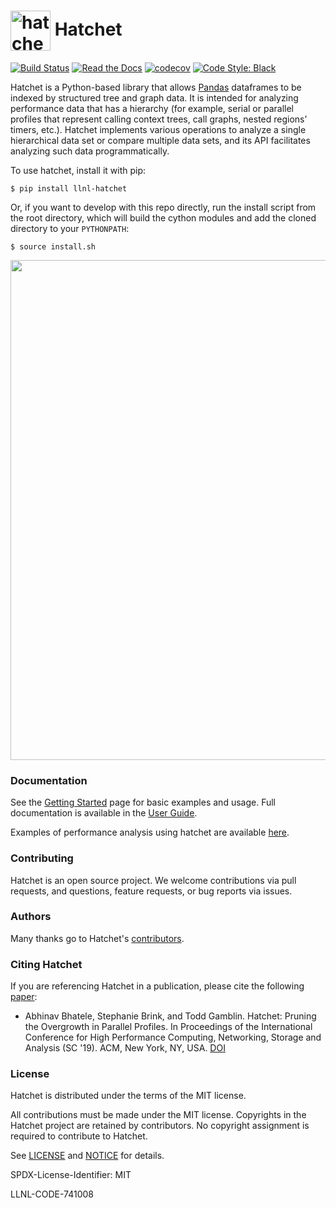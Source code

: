 # <img src="https://raw.githubusercontent.com/llnl/hatchet/develop/logo-hex.png" width="64" valign="middle" alt="hatchet"/> Hatchet

[![Build Status](https://github.com/llnl/hatchet/actions/workflows/unit-tests.yaml/badge.svg)](https://github.com/llnl/hatchet/actions)
[![Read the Docs](http://readthedocs.org/projects/llnl-hatchet/badge/?version=latest)](http://llnl-hatchet.readthedocs.io)
[![codecov](https://codecov.io/gh/llnl/hatchet/branch/develop/graph/badge.svg)](https://codecov.io/gh/llnl/hatchet)
[![Code Style: Black](https://img.shields.io/badge/code%20style-black-000000.svg)](https://github.com/psf/black)

Hatchet is a Python-based library that allows [Pandas](https://pandas.pydata.org) dataframes to be indexed by structured tree and graph data. It is intended for analyzing performance data that has a hierarchy (for example, serial or parallel profiles that represent calling context trees, call graphs, nested regions’ timers, etc.). Hatchet implements various operations to analyze a single hierarchical data set or compare multiple data sets, and its API facilitates analyzing such data programmatically.

To use hatchet, install it with pip:

```
$ pip install llnl-hatchet
```

Or, if you want to develop with this repo directly, run the install script from
the root directory, which will build the cython modules and add the cloned
directory to your `PYTHONPATH`:

```
$ source install.sh
```

<p align="center">
  <img src="https://raw.githubusercontent.com/llnl/hatchet/develop/screenshot.png" width=800>
</p>


### Documentation

See the [Getting Started](https://llnl-hatchet.readthedocs.io/en/latest/getting_started.html) page for basic examples and usage. Full documentation is available in the [User Guide](https://llnl-hatchet.readthedocs.io/en/latest/user_guide.html).

Examples of performance analysis using hatchet are available [here](https://llnl-hatchet.readthedocs.io/en/latest/analysis_examples.html).

### Contributing

Hatchet is an open source project. We welcome contributions via pull requests,
and questions, feature requests, or bug reports via issues.

### Authors

Many thanks go to Hatchet's
[contributors](https://github.com/llnl/hatchet/graphs/contributors).

### Citing Hatchet

If you are referencing Hatchet in a publication, please cite the
following [paper](http://www.cs.umd.edu/~bhatele/pubs/pdf/2019/sc2019.pdf):

 * Abhinav Bhatele, Stephanie Brink, and Todd Gamblin. Hatchet: Pruning
   the Overgrowth in Parallel Profiles. In Proceedings of the International
   Conference for High Performance Computing, Networking, Storage and Analysis
   (SC '19). ACM, New York, NY, USA. [DOI](
   http://doi.acm.org/10.1145/3295500.3356219)

### License

Hatchet is distributed under the terms of the MIT license.

All contributions must be made under the MIT license.  Copyrights in the
Hatchet project are retained by contributors.  No copyright assignment is
required to contribute to Hatchet.

See [LICENSE](https://github.com/llnl/hatchet/blob/develop/LICENSE) and
[NOTICE](https://github.com/llnl/hatchet/blob/develop/NOTICE) for details.

SPDX-License-Identifier: MIT

LLNL-CODE-741008
